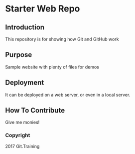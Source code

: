 # Starter Web Repo

## Introduction

This repository is for showing how Git and GitHub work

## Purpose

Sample website with plenty of files for demos

## Deployment

It can be deployed on a web server, or even in a local server.

## How To Contribute

Give me monies!

### Copyright

2017 Git.Training

